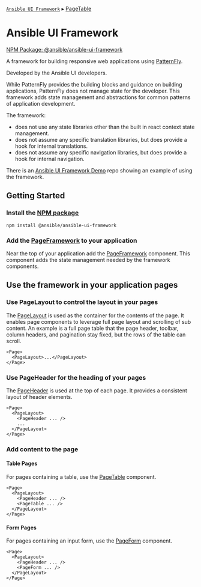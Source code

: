 [`Ansible UI Framework`](https://github.com/ansible/ansible-ui/blob/main/framework/README.md) ▸ [PageTable](https://github.com/ansible/ansible-ui/blob/main/framework/docs/PageTable.md#PageTable)

# Ansible UI Framework

[NPM Package: @ansible/ansible-ui-framework](https://www.npmjs.com/package/@ansible/ansible-ui-framework)

A framework for building responsive web applications using [PatternFly](https://www.patternfly.org).

Developed by the Ansible UI developers.

While PatternFly provides the building blocks and guidance on building applications, PatternFly does not manage state for the developer. This framework adds state management and abstractions for common patterns of application development.

The framework:

- does not use any state libraries other than the built in react context state management.
- does not assume any specific translation libraries, but does provide a hook for internal translations.
- does not assume any specific navigation libraries, but does provide a hook for internal navigation.

There is an [Ansible UI Framework Demo](https://github.com/jamestalton/ansible-ui-framework-demo) repo showing an example of using the framework.

## Getting Started

### Install the [NPM package](https://www.npmjs.com/package/@ansible/ansible-ui-framework)

```
npm install @ansible/ansible-ui-framework
```

### Add the [PageFramework](https://github.com/ansible/ansible-ui/blob/main/framework/docs/PageFramework.md#PageFramework) to your application

Near the top of your application add the [PageFramework](https://github.com/ansible/ansible-ui/blob/main/framework/docs/PageFramework.md#PageFramework) component. This component adds the state management needed by the framework components.

## Use the framework in your application pages

### Use PageLayout to control the layout in your pages

The [PageLayout](https://github.com/ansible/ansible-ui/blob/main/framework/docs/PageLayout.md#pagelayout) is used as the container for the contents of the page. It enables page components to leverage full page layout and scrolling of sub content. An example is a full page table that the page header, toolbar, column headers, and pagination stay fixed, but the rows of the table can scroll.

```tsx
<Page>
  <PageLayout>...</PageLayout>
</Page>
```

### Use PageHeader for the heading of your pages

The [PageHeader](https://github.com/ansible/ansible-ui/blob/main/framework/docs/PageHeader.md#pageheader) is used at the top of each page. It provides a consistent layout of header elements.

```tsx
<Page>
  <PageLayout>
    <PageHeader ... />
    ...
  </PageLayout>
</Page>
```

### Add content to the page

#### Table Pages

For pages containing a table, use the [PageTable](https://github.com/ansible/ansible-ui/blob/main/framework/docs/PageTable.md#pagetable) component.

```tsx
<Page>
  <PageLayout>
    <PageHeader ... />
    <PageTable ... />
  </PageLayout>
</Page>
```

#### Form Pages

For pages containing an input form, use the [PageForm](https://github.com/ansible/ansible-ui/blob/main/framework/docs/PageForm.md#pageform) component.

```tsx
<Page>
  <PageLayout>
    <PageHeader ... />
    <PageForm ... />
  </PageLayout>
</Page>
```

